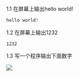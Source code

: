 1.1 在屏幕上输出hello world!
```python
hello world!
```

1.2 在屏幕上输出1232
```
1232
```

1.3 写一个程序输出下面数字

![](http://legendary.cdn.play8.io/learnpython/img/day1/1E-3.png "")
